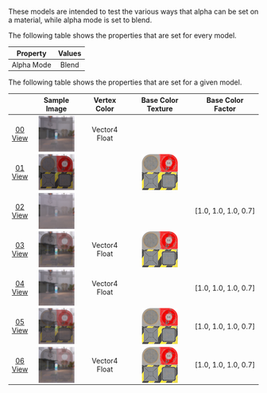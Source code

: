 These models are intended to test the various ways that alpha can be set on a material, while alpha mode is set to blend.  

The following table shows the properties that are set for every model.  

| Property | **Values** |
| :---: | :---: |
| Alpha Mode | Blend |


The following table shows the properties that are set for a given model.  

|   | Sample Image | Vertex Color | Base Color Texture | Base Color Factor |
| :---: | :---: | :---: | :---: | :---: |
| [00](Material_AlphaBlend_00.gltf)<br>[View](https://bghgary.github.io/glTF-Assets-Viewer/?folder=3&model=0) | [<img src="Figures/Thumbnails/Material_AlphaBlend_00.png" align="middle">](SampleImages/Material_AlphaBlend_00.png) | Vector4 Float |   |   |
| [01](Material_AlphaBlend_01.gltf)<br>[View](https://bghgary.github.io/glTF-Assets-Viewer/?folder=3&model=1) | [<img src="Figures/Thumbnails/Material_AlphaBlend_01.png" align="middle">](SampleImages/Material_AlphaBlend_01.png) |   | [<img src="Figures/Thumbnails/BaseColor_Plane.png" align="middle">](Figures/Textures/BaseColor_Plane.png) |   |
| [02](Material_AlphaBlend_02.gltf)<br>[View](https://bghgary.github.io/glTF-Assets-Viewer/?folder=3&model=2) | [<img src="Figures/Thumbnails/Material_AlphaBlend_02.png" align="middle">](SampleImages/Material_AlphaBlend_02.png) |   |   | [1.0,&nbsp;1.0,&nbsp;1.0,&nbsp;0.7] |
| [03](Material_AlphaBlend_03.gltf)<br>[View](https://bghgary.github.io/glTF-Assets-Viewer/?folder=3&model=3) | [<img src="Figures/Thumbnails/Material_AlphaBlend_03.png" align="middle">](SampleImages/Material_AlphaBlend_03.png) | Vector4 Float | [<img src="Figures/Thumbnails/BaseColor_Plane.png" align="middle">](Figures/Textures/BaseColor_Plane.png) |   |
| [04](Material_AlphaBlend_04.gltf)<br>[View](https://bghgary.github.io/glTF-Assets-Viewer/?folder=3&model=4) | [<img src="Figures/Thumbnails/Material_AlphaBlend_04.png" align="middle">](SampleImages/Material_AlphaBlend_04.png) | Vector4 Float |   | [1.0,&nbsp;1.0,&nbsp;1.0,&nbsp;0.7] |
| [05](Material_AlphaBlend_05.gltf)<br>[View](https://bghgary.github.io/glTF-Assets-Viewer/?folder=3&model=5) | [<img src="Figures/Thumbnails/Material_AlphaBlend_05.png" align="middle">](SampleImages/Material_AlphaBlend_05.png) |   | [<img src="Figures/Thumbnails/BaseColor_Plane.png" align="middle">](Figures/Textures/BaseColor_Plane.png) | [1.0,&nbsp;1.0,&nbsp;1.0,&nbsp;0.7] |
| [06](Material_AlphaBlend_06.gltf)<br>[View](https://bghgary.github.io/glTF-Assets-Viewer/?folder=3&model=6) | [<img src="Figures/Thumbnails/Material_AlphaBlend_06.png" align="middle">](SampleImages/Material_AlphaBlend_06.png) | Vector4 Float | [<img src="Figures/Thumbnails/BaseColor_Plane.png" align="middle">](Figures/Textures/BaseColor_Plane.png) | [1.0,&nbsp;1.0,&nbsp;1.0,&nbsp;0.7] |
 
